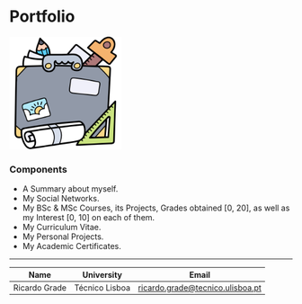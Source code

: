 # Portfolio

<img src="./src/assets/png/Portfolio.png" alt="WebPage-Tracker-Icon" width="200">

### Components

- A Summary about myself.
- My Social Networks.
- My BSc & MSc Courses, its Projects, Grades obtained [0, 20], as well as my Interest [0, 10] on each of them.
- My Curriculum Vitae.
- My Personal Projects.
- My Academic Certificates.

---

| Name | University | Email |
| ---- | ---- | ---- |
| Ricardo Grade | Técnico Lisboa | ricardo.grade@tecnico.ulisboa.pt |
